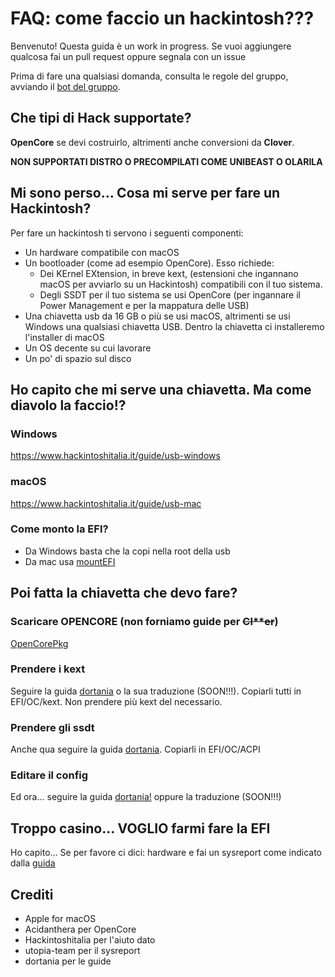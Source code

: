 # FAQ: come faccio un hackintosh???
Benvenuto! Questa guida è un work in progress. Se vuoi aggiungere qualcosa fai un pull request oppure segnala con un issue

Prima di fare una qualsiasi domanda, consulta le regole del gruppo, avviando il [bot del gruppo](https://t.me/Hackintosh_Italia_BOT).

## Che tipi di Hack supportate?
**OpenCore** se devi costruirlo, altrimenti anche conversioni da **Clover**.

**NON SUPPORTATI DISTRO O PRECOMPILATI COME UNIBEAST O OLARILA**

## Mi sono perso... Cosa mi serve per fare un Hackintosh?
Per fare un hackintosh ti servono i seguenti componenti:
- Un hardware compatibile con macOS
- Un bootloader (come ad esempio OpenCore). Esso richiede:
    - Dei KErnel EXtension, in breve kext, (estensioni che ingannano macOS per avviarlo su un Hackintosh) compatibili con il tuo sistema.
    - Degli SSDT per il tuo sistema se usi OpenCore (per ingannare il Power Management e per la mappatura delle USB)
- Una chiavetta usb da 16 GB o più se usi macOS, altrimenti se usi Windows una qualsiasi chiavetta USB. Dentro la chiavetta ci installeremo l'installer di macOS
- Un OS decente su cui lavorare
- Un po' di spazio sul disco

## Ho capito che mi serve una chiavetta. Ma come diavolo la faccio!?
### Windows
https://www.hackintoshitalia.it/guide/usb-windows
### macOS
https://www.hackintoshitalia.it/guide/usb-mac
### Come monto la EFI?
- Da Windows basta che la copi nella root della usb
- Da mac usa [mountEFI](https://github.com/corpnewt/MountEFI)

## Poi fatta la chiavetta che devo fare?
### Scaricare OPENCORE (non forniamo guide per ~~Cl**er~~)
[OpenCorePkg](https://github.com/acidanthera/OpenCorePkg)
### Prendere i kext
Seguire la guida [dortania](https://dortania.github.io/OpenCore-Install-Guide/ktext.html) o la sua traduzione (SOON!!!). Copiarli tutti in EFI/OC/kext. Non prendere più kext del necessario.
### Prendere gli ssdt
Anche qua seguire la guida [dortania](https://dortania.github.io/Getting-Started-With-ACPI/). Copiarli in EFI/OC/ACPI
### Editare il config
Ed ora... seguire la guida [dortania!](https://dortania.github.io/OpenCore-Install-Guide/config.plist/) oppure la traduzione (SOON!!!)

## Troppo casino... VOGLIO farmi fare la EFI
Ho capito... Se per favore ci dici: hardware e fai un sysreport come indicato dalla [guida](https://utopia-team.github.io/guide/preparazione/sysreport)

## Crediti
- Apple for macOS
- Acidanthera per OpenCore
- Hackintoshitalia per l'aiuto dato
- utopia-team per il sysreport
- dortania per le guide
